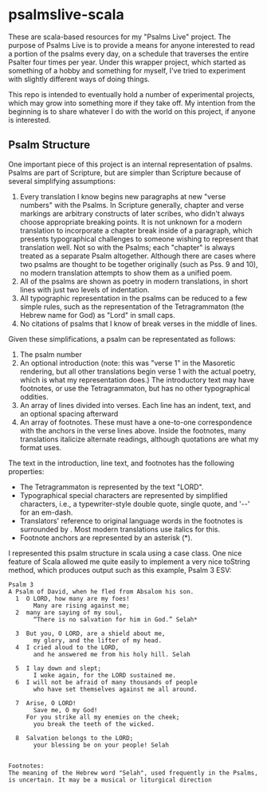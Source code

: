 # psalmslive-scala
These are scala-based resources for my "Psalms Live" project.  The purpose of Psalms Live is to provide a means for anyone interested to read a portion of the psalms every day, on a schedule that traverses the entire Psalter four times per year.  Under this wrapper project, which started as something of a hobby and something for myself, I've tried to experiment with slightly different ways of doing things.

This repo is intended to eventually hold a number of experimental projects, which may grow into something more if they take off.  My intention from the beginning is to share whatever I do with the world on this project, if anyone is interested.

## Psalm Structure
One important piece of this project is an internal representation of psalms.  Psalms are part of Scripture, but are simpler than Scripture because of several simplifying assumptions:

1. Every translation I know begins new paragraphs at new "verse numbers" with the Psalms.  In Scripture generally, chapter and verse markings are arbitrary constructs of later scribes, who didn't always choose appropriate breaking points. It is not unknown for a modern translation to incorporate a chapter break inside of a paragraph, which presents typographical challenges to someone wishing to represent that translation well.  Not so with the Psalms; each "chapter" is always treated as a separate Psalm altogether.  Although there are cases where two psalms are thought to be together originally (such as Pss. 9 and 10), no modern translation attempts to show them as a unified poem.
2. All of the psalms are shown as poetry in modern translations, in short lines with just two levels of indentation.
3. All typographic representation in the psalms can be reduced to a few simple rules, such as the representation of the Tetragrammaton (the Hebrew name for God) as "Lord" in small caps.
4. No citations of psalms that I know of break verses in the middle of lines.

Given these simplifications, a psalm can be representated as follows:

1. The psalm number
2. An optional introduction (note:  this was "verse 1" in the Masoretic rendering, but all other translations begin verse 1 with the actual poetry, which is what my representation does.)  The introductory text may have footnotes, or use the Tetragrammaton, but has no other typographical oddities.
3. An array of lines divided into verses.  Each line has an indent, text, and an optional spacing afterward
4. An array of footnotes.  These must have a one-to-one correspondence with the anchors in the verse lines above.  Inside the footnotes, many translations italicize alternate readings, although quotations are what my format uses.

The text in the introduction, line text, and footnotes has the following properties:

* The Tetragrammaton is represented by the text "LORD".
* Typographical special characters are represented by simplified characters, i.e., a typewriter-style double quote, single quote, and '--' for an em-dash.
* Translators' reference to original language words in the footnotes is surrounded by <angle brackets>.  Most modern translations use italics for this.
* Footnote anchors are represented by an asterisk (*).

I represented this psalm structure in scala using a case class.  One nice feature of Scala allowed me quite easily to implement a very nice toString method, which produces output such as this example, Psalm 3 ESV:

````
Psalm 3
A Psalm of David, when he fled from Absalom his son.
  1  O LORD, how many are my foes!
       Many are rising against me;
  2  many are saying of my soul,
       “There is no salvation for him in God.” Selah*
     
  3  But you, O LORD, are a shield about me,
       my glory, and the lifter of my head.
  4  I cried aloud to the LORD,
       and he answered me from his holy hill. Selah
     
  5  I lay down and slept;
       I woke again, for the LORD sustained me.
  6  I will not be afraid of many thousands of people
       who have set themselves against me all around.
     
  7  Arise, O LORD!
       Save me, O my God!
     For you strike all my enemies on the cheek;
       you break the teeth of the wicked.
     
  8  Salvation belongs to the LORD;
       your blessing be on your people! Selah
     

Footnotes:
The meaning of the Hebrew word "Selah", used frequently in the Psalms, is uncertain. It may be a musical or liturgical direction
````
